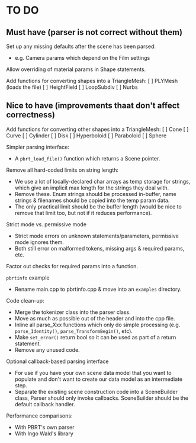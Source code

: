 TO DO
=====

Must have (parser is not correct without them)
----------------------------------------------

Set up any missing defaults after the scene has been parsed:
* e.g. Camera params which depend on the Film settings

Allow overriding of material params in Shape statements.

Add functions for converting shapes into a TriangleMesh:
[ ] PLYMesh (loads the file)
[ ] HeightField
[ ] LoopSubdiv
[ ] Nurbs


Nice to have (improvements thaat don't affect correctness)
----------------------------------------------------------

Add functions for converting other shapes into a TriangleMesh:
[ ] Cone
[ ] Curve
[ ] Cylinder
[ ] Disk
[ ] Hyperboloid
[ ] Paraboloid
[ ] Sphere

Simpler parsing interface:
* A `pbrt_load_file()` function which returns a Scene pointer.

Remove all hard-coded limits on string length:
* We use a lot of locally-declared char arrays as temp storage for strings,
  which give an implicit max length for the strings they deal with.
* Remove these. Enum strings should be processed in-buffer, name strings &
  filenames should be copied into the temp param data.
* The only practical limit should be the buffer length (would be nice to
  remove that limit too, but not if it reduces performance).

Strict mode vs. permissive mode
* Strict mode errors on unknown statements/parameters, permissive mode ignores
  them.
* Both still error on malformed tokens, missing args & required params, etc.

Factor out checks for required params into a function.

`pbrtinfo` example
* Rename main.cpp to pbrtinfo.cpp & move into an `examples` directory.

Code clean-up:
* Merge the tokenizer class into the parser class.
* Move as much as possible out of the header and into the cpp file.
* Inline all parse_Xxx functions which only do simple processing (e.g.
  `parse_Identity()`, `parse_TransformBegin()`, etc).
* Make `set_error()` return bool so it can be used as part of a return statement.
* Remove any unused code.

Optional callback-based parsing interface
* For use if you have your own scene data model that you want to populate and
  don't want to create our data model as an intermediate step.
* Separate the existing scene construction code into a SceneBuilder class,
  Parser should only invoke callbacks. SceneBuilder should be the default 
  callback handler.

Performance comparisons:
* With PBRT's own parser
* With Ingo Wald's library
